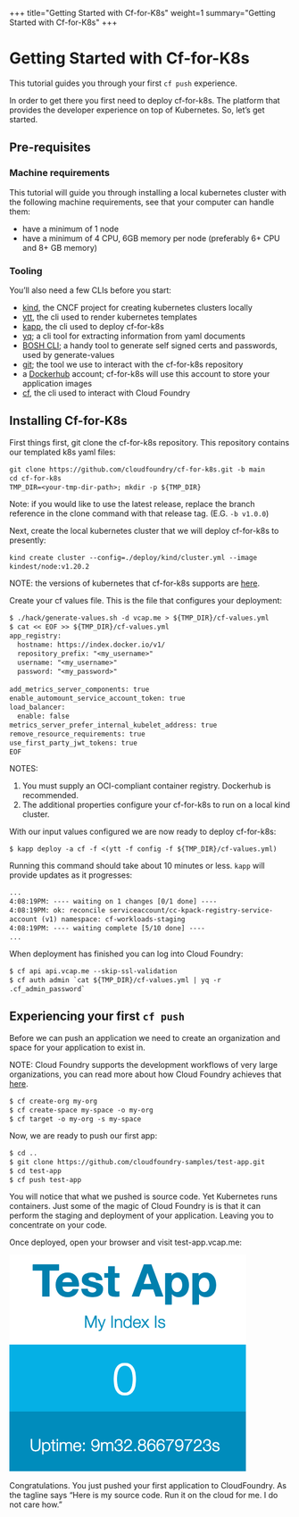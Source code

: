 +++
title="Getting Started with Cf-for-K8s"
weight=1
summary="Getting Started with Cf-for-K8s"
+++

# Getting Started with Cf-for-K8s

This tutorial guides you through your first `cf push` experience.

In order to get there you first need to deploy cf-for-k8s. The platform that provides the developer experience on top of Kubernetes. So, let’s get started.

## Pre-requisites

### Machine requirements
This tutorial will guide you through installing a local kubernetes cluster with the following machine requirements, see that your computer can handle them:

- have a minimum of 1 node
- have a minimum of 4 CPU, 6GB memory per node (preferably 6+ CPU and 8+ GB memory)

### Tooling

You’ll also need a few CLIs before you start:

- [kind](https://kind.sigs.k8s.io/docs/user/quick-start/), the CNCF project for creating kubernetes clusters locally
- [ytt](https://carvel.dev/#install), the cli used to render kubernetes templates
- [kapp](https://carvel.dev/#install), the cli used to deploy cf-for-k8s
- [yq](https://github.com/mikefarah/yq); a cli tool for extracting information from yaml documents
- [BOSH CLI](https://bosh.io/docs/cli-v2-install/#install); a handy tool to generate self signed certs and passwords, used by generate-values
- [git](https://git-scm.com/book/en/v2/Getting-Started-Installing-Git); the tool we use to interact with the cf-for-k8s repository
- a [Dockerhub](https://hub.docker.com) account; cf-for-k8s will use this account to store your application images
- [cf](https://docs.cloudfoundry.org/cf-cli/install-go-cli.html), the cli used to interact with Cloud Foundry

## Installing Cf-for-K8s

First things first, git clone the cf-for-k8s repository. This repository contains our templated k8s yaml files:

```
git clone https://github.com/cloudfoundry/cf-for-k8s.git -b main
cd cf-for-k8s
TMP_DIR=<your-tmp-dir-path>; mkdir -p ${TMP_DIR}
```

Note: if you would like to use the latest release, replace the branch reference in the clone command with that release tag. (E.G. `-b v1.0.0`)

Next, create the local kubernetes cluster that we will deploy cf-for-k8s to presently:

```
kind create cluster --config=./deploy/kind/cluster.yml --image kindest/node:v1.20.2
```
NOTE: the versions of kubernetes that cf-for-k8s supports are [here](https://github.com/cloudfoundry/cf-for-k8s/blob/master/supported_k8s_versions.yml).

Create your cf values file. This is the file that configures your deployment:

```
$ ./hack/generate-values.sh -d vcap.me > ${TMP_DIR}/cf-values.yml
$ cat << EOF >> ${TMP_DIR}/cf-values.yml
app_registry:
  hostname: https://index.docker.io/v1/
  repository_prefix: "<my_username>"
  username: "<my_username>"
  password: "<my_password>"

add_metrics_server_components: true
enable_automount_service_account_token: true
load_balancer:
  enable: false
metrics_server_prefer_internal_kubelet_address: true
remove_resource_requirements: true
use_first_party_jwt_tokens: true
EOF
```
NOTES:
1. You must supply an OCI-compliant container registry. Dockerhub is recommended.
2. The additional properties configure your cf-for-k8s to run on a local kind cluster.

With our input values configured we are now ready to deploy cf-for-k8s:

```
$ kapp deploy -a cf -f <(ytt -f config -f ${TMP_DIR}/cf-values.yml)
```

Running this command should take about 10 minutes or less. `kapp` will provide updates as it progresses:

```
...
4:08:19PM: ---- waiting on 1 changes [0/1 done] ----
4:08:19PM: ok: reconcile serviceaccount/cc-kpack-registry-service-account (v1) namespace: cf-workloads-staging
4:08:19PM: ---- waiting complete [5/10 done] ----
...
```

When deployment has finished you can log into Cloud Foundry:

```
$ cf api api.vcap.me --skip-ssl-validation
$ cf auth admin `cat ${TMP_DIR}/cf-values.yml | yq -r .cf_admin_password`
```

## Experiencing your first `cf push`

Before we can push an application we need to create an organization and space for your application to exist in.

NOTE: Cloud Foundry supports the development workflows of very large organizations, you can read more about
how Cloud Foundry achieves that [here](https://docs.cloudfoundry.org/concepts/roles.html).

```
$ cf create-org my-org
$ cf create-space my-space -o my-org
$ cf target -o my-org -s my-space
```

Now, we are ready to push our first app:

```
$ cd ..
$ git clone https://github.com/cloudfoundry-samples/test-app.git
$ cd test-app
$ cf push test-app
```

You will notice that what we pushed is source code. Yet Kubernetes runs containers. Just some of the magic of Cloud Foundry is is that it can perform the staging and deployment of your application. Leaving you to concentrate on your code.

Once deployed, open your browser and visit test-app.vcap.me:

![](./assets/test-app.png)

Congratulations. You just pushed your first application to CloudFoundry. As the tagline says “Here is my source code. Run it on the cloud for me. I do not care how.”
